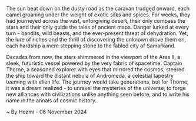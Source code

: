 
The sun beat down on the dusty road as the caravan trudged onward, each camel groaning under the weight of exotic silks and spices. For weeks, they had journeyed across the vast, unforgiving desert, their only compass the stars and their only guide the tales of ancient maps. Danger lurked at every turn - bandits, wild beasts, and the ever-present threat of dehydration. Yet, the lure of riches and the thrill of discovering the unknown drove them on, each hardship a mere stepping stone to the fabled city of Samarkand.

Decades from now, the stars shimmered in the viewport of the Ares II, a sleek, futuristic vessel powered by the very fabric of spacetime. Captain Thorne, a seasoned explorer with eyes that mirrored the cosmos, steered the ship toward the distant nebula of Andromeda, a celestial tapestry teeming with alien life. The journey would take generations, but for Thorne, it was a dream realized - to unravel the mysteries of the universe, to forge new alliances with civilizations unlike anything seen before, and to write his name in the annals of cosmic history. 

~ By Hozmi - 06 November 2024
